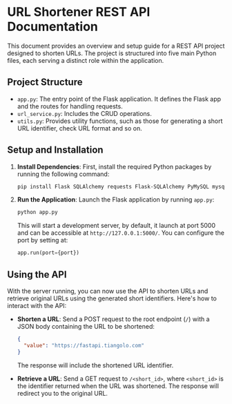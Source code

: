 # URL Shortener REST API Documentation

This document provides an overview and setup guide for a REST API project designed to shorten URLs. The project is structured into five main Python files, each serving a distinct role within the application.

## Project Structure

- `app.py`: The entry point of the Flask application. It defines the Flask app and the routes for handling requests.
- `url_service.py`: Includes the CRUD operations.
- `utils.py`: Provides utility functions, such as those for generating a short URL identifier, check URL format and so on.

## Setup and Installation

1. **Install Dependencies**: First, install the required Python packages by running the following command:

    ```bash
    pip install Flask SQLAlchemy requests Flask-SQLAlchemy PyMySQL mysqlclient
    ```

2. **Run the Application**: Launch the Flask application by running `app.py`:

    ```bash
    python app.py
    ```

    This will start a development server, by default, it launch at port 5000 and can be accessible at `http://127.0.0.1:5000/`.
    You can configure the port by setting at: 
    ```python
    app.run(port={port})
    ```
## Using the API

With the server running, you can now use the API to shorten URLs and retrieve original URLs using the generated short identifiers. Here's how to interact with the API:

- **Shorten a URL**: Send a POST request to the root endpoint (`/`) with a JSON body containing the URL to be shortened:

    ```json
    {
      "value": "https://fastapi.tiangolo.com"
    }
    ```

    The response will include the shortened URL identifier.

- **Retrieve a URL**: Send a GET request to `/<short_id>`, where `<short_id>` is the identifier returned when the URL was shortened. The response will redirect you to the original URL.
